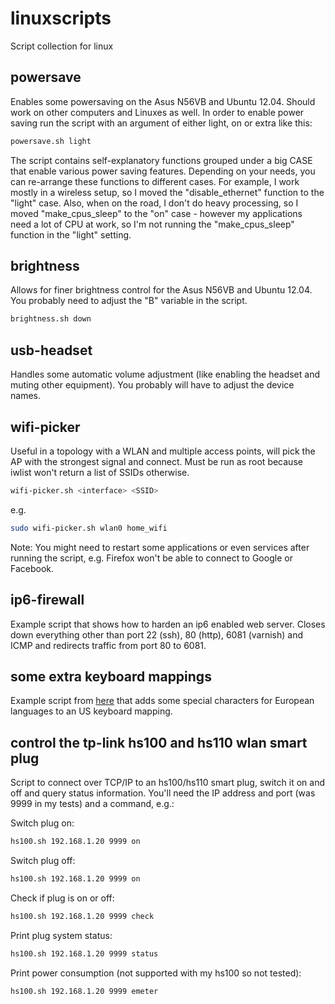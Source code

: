 linuxscripts
============

Script collection for linux


## powersave

Enables some powersaving on the Asus N56VB and Ubuntu 12.04. Should work on other computers and Linuxes as well. In order to enable power saving run the script with an argument of either light, on or extra like this:

```sh
powersave.sh light
```

The script contains self-explanatory functions grouped under a big CASE that enable various power saving features. Depending on your needs, you can re-arrange these functions to different cases. For example, I work mostly in a wireless setup, so I moved the "disable_ethernet" function to the "light" case. Also, when on the road, I don't do heavy processing, so I moved "make_cpus_sleep" to the "on" case - however my applications need a lot of CPU at work, so I'm not running the "make_cpus_sleep" function in the "light" setting. 

## brightness

Allows for finer brightness control for the Asus N56VB and Ubuntu 12.04. You probably need to adjust the "B" variable in the script.

```sh
brightness.sh down
```

## usb-headset

Handles some automatic volume adjustment (like enabling the headset and muting other equipment). You probably will have to adjust the device names.

## wifi-picker

Useful in a topology with a WLAN and multiple access points, will pick the AP with the strongest signal and connect. Must be run as root because iwlist
won't return a list of SSIDs otherwise.

```sh
wifi-picker.sh <interface> <SSID>
```

e.g.

```sh
sudo wifi-picker.sh wlan0 home_wifi
```

Note: You might need to restart some applications or even services after running the script, e.g. Firefox won't be able to connect to Google or Facebook.

## ip6-firewall

Example script that shows how to harden an ip6 enabled web server. Closes down everything other than port 22 (ssh), 80 (http), 6081 (varnish) and ICMP and redirects traffic from port 80 to 6081.

## some extra keyboard mappings

Example script from [here](http://larsmichelsen.com/open-source/german-umlauts-on-us-keyboard-in-x-ubuntu-10-04/) that adds some special characters
for European languages to an US keyboard mapping. 

## control the tp-link hs100 and hs110 wlan smart plug

Script to connect over TCP/IP to an hs100/hs110 smart plug, switch it on and off and query status information. You'll need the IP address and port (was 9999 in my tests) and a command, e.g.:

Switch plug on:
```sh
hs100.sh 192.168.1.20 9999 on
```

Switch plug off:
```sh
hs100.sh 192.168.1.20 9999 on
```

Check if plug is on or off:
```sh
hs100.sh 192.168.1.20 9999 check
```

Print plug system status:
```sh
hs100.sh 192.168.1.20 9999 status
```

Print power consumption (not supported with my hs100 so not tested):
```sh
hs100.sh 192.168.1.20 9999 emeter
```
